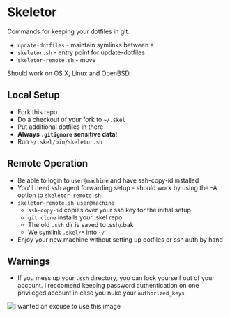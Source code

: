 # Skeletor

Commands for keeping your dotfiles in git.
- `update-dotfiles` - maintain symlinks between a 
- `skeletor.sh` - entry point for update-dotfiles
- `skeletor-remote.sh` - move 

Should work on OS X, Linux and OpenBSD.

## Local Setup

- Fork this repo
- Do a checkout of your fork to `~/.skel`
- Put additional dotfiles in there
- **Always `.gitignore` sensitive data!**
- Run `~/.skel/bin/skeletor.sh`

## Remote Operation
- Be able to login to `user@machine` and have ssh-copy-id installed
- You'll need ssh agent forwarding setup - should work by using the -A option to `skeletor-remote.sh`
- `skeletor-remote.sh user@machine`
  - `ssh-copy-id` copies over your ssh key for the initial setup
  - `git clone` installs your .skel repo
  - The old `.ssh` dir is saved to .ssh/.bak
  - We symlink `.skel/*` into `~/`
- Enjoy your new machine without setting up dotfiles or ssh auth by hand

## Warnings
- If you mess up your `.ssh` directory, you can lock yourself out of your account. I reccomend keeping password authentication on one privileged account in case you nuke your `authorized_keys`
<img alt="I wanted an excuse to use this image" src="http://www.he-manreviewed.com/wp-content/uploads/2014/04/245-20-7-Years-Bad-Luck-Gif.gif">
